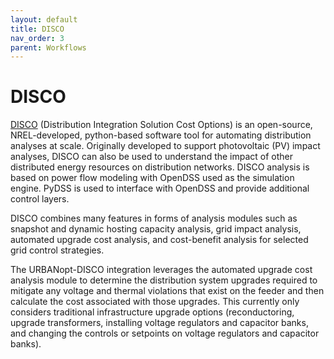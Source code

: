 ```yaml
---
layout: default
title: DISCO
nav_order: 3
parent: Workflows
---
```


# DISCO

[DISCO](https://github.com/NREL/disco) (Distribution Integration Solution Cost Options) is an open-source, NREL-developed,
python-based software tool for automating distribution analyses at scale. Originally developed to
support photovoltaic (PV) impact analyses, DISCO can also be used to understand the impact of other
distributed energy resources on distribution networks. DISCO analysis is based
on power flow modeling with OpenDSS used as the simulation engine. PyDSS is used to interface with
OpenDSS and provide additional control layers.

DISCO combines many features in forms of analysis modules such as snapshot and dynamic hosting
capacity analysis, grid impact analysis, automated upgrade cost analysis, and cost-benefit analysis
for selected grid control strategies.

The URBANopt-DISCO integration leverages the automated upgrade cost analysis module to determine the distribution system upgrades required
to mitigate any voltage and thermal violations that exist on the feeder and then calculate the cost
associated with those upgrades. This currently only considers traditional infrastructure upgrade
options (reconductoring, upgrade transformers, installing voltage regulators and capacitor banks,
and changing the controls or setpoints on voltage regulators and capacitor banks).
